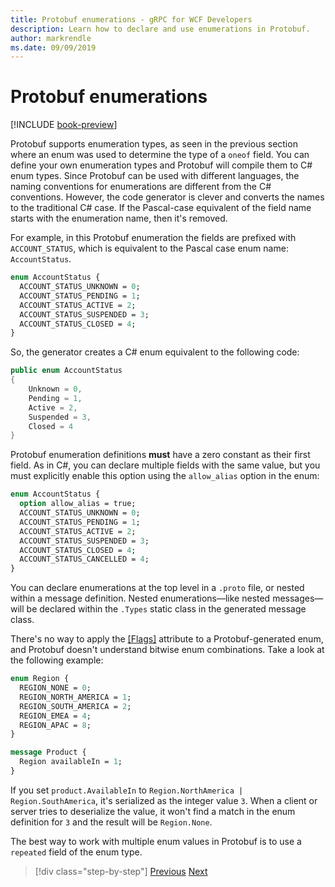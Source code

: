 ```yaml
---
title: Protobuf enumerations - gRPC for WCF Developers
description: Learn how to declare and use enumerations in Protobuf.
author: markrendle
ms.date: 09/09/2019
---
```


# Protobuf enumerations

[!INCLUDE [book-preview](../../../includes/book-preview.md)]

Protobuf supports enumeration types, as seen in the previous section where an enum was used to determine the type of a `oneof` field. You can define your own enumeration types and Protobuf will compile them to C# enum types. Since Protobuf can be used with different languages, the naming conventions for enumerations are different from the C# conventions. However, the code generator is clever and converts the names to the traditional C# case. If the Pascal-case equivalent of the field name starts with the enumeration name, then it's removed.

For example, in this Protobuf enumeration the fields are prefixed with `ACCOUNT_STATUS`, which is equivalent to the Pascal case enum name: `AccountStatus`.

```protobuf
enum AccountStatus {
  ACCOUNT_STATUS_UNKNOWN = 0;
  ACCOUNT_STATUS_PENDING = 1;
  ACCOUNT_STATUS_ACTIVE = 2;
  ACCOUNT_STATUS_SUSPENDED = 3;
  ACCOUNT_STATUS_CLOSED = 4;
}
```

So, the generator creates a C# enum equivalent to the following code:

```csharp
public enum AccountStatus
{
    Unknown = 0,
    Pending = 1,
    Active = 2,
    Suspended = 3,
    Closed = 4
}
```

Protobuf enumeration definitions **must** have a zero constant as their first field. As in C#, you can declare multiple fields with the same value, but you must explicitly enable this option using the `allow_alias` option in the enum:

```protobuf
enum AccountStatus {
  option allow_alias = true;
  ACCOUNT_STATUS_UNKNOWN = 0;
  ACCOUNT_STATUS_PENDING = 1;
  ACCOUNT_STATUS_ACTIVE = 2;
  ACCOUNT_STATUS_SUSPENDED = 3;
  ACCOUNT_STATUS_CLOSED = 4;
  ACCOUNT_STATUS_CANCELLED = 4;
}
```

You can declare enumerations at the top level in a `.proto` file, or nested within a message definition. Nested enumerations—like nested messages—will be declared within the `.Types` static class in the generated message class.

There's no way to apply the [[Flags]](xref:System.FlagsAttribute) attribute to a Protobuf-generated enum, and Protobuf doesn't understand bitwise enum combinations. Take a look at the following example:

```protobuf
enum Region {
  REGION_NONE = 0;
  REGION_NORTH_AMERICA = 1;
  REGION_SOUTH_AMERICA = 2;
  REGION_EMEA = 4;
  REGION_APAC = 8;
}

message Product {
  Region availableIn = 1;
}
```

If you set `product.AvailableIn` to `Region.NorthAmerica | Region.SouthAmerica`, it's serialized as the integer value `3`. When a client or server tries to deserialize the value, it won't find a match in the enum definition for `3` and the result will be `Region.None`.

The best way to work with multiple enum values in Protobuf is to use a `repeated` field of the enum type.

>[!div class="step-by-step"]
>[Previous](protobuf-any-oneof.md)
>[Next](protobuf-maps.md)
